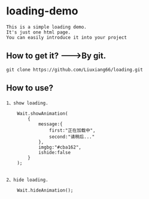 # loading-demo
	This is a simple loading demo.
	It's just one html page.
	You can easily introduce it into your project


## How to get it? --->By git.

    git clone https://github.com/Liuxiang66/loading.git


## How to use? 

	1、show loading.

		Wait.showAnimation(
			{
				message:{
					first:"正在加载中",
					second:"请稍后..."
				},
				imgbg:"#cba162",
				ishide:false
			}
		);
	

	2、hide loading.

		Wait.hideAnimation();